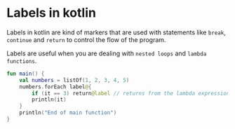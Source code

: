 # Labels in kotlin

Labels in kotlin are kind of markers that are used with statements like `break`, `continue` and `return` to control the flow of the program.

Labels are useful when you are dealing with `nested loops` and `lambda functions`.

```kotlin
fun main() {
    val numbers = listOf(1, 2, 3, 4, 5)
    numbers.forEach label@{
        if (it == 3) return@label // returns from the lambda expression, not the main function
        println(it)
    }
    println("End of main function")
}
```


